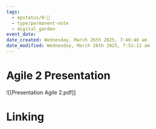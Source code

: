 ```yaml
---
tags:
  - epstatus/0-🌰
  - type/permanent-note
  - digital_garden
event_date:
date_created: Wednesday, March 26th 2025, 7:46:46 am
date_modified: Wednesday, March 26th 2025, 7:51:12 am
---
```

# Agile 2 Presentation
 ![[Presentation Agile 2.pdf]]

# Linking

